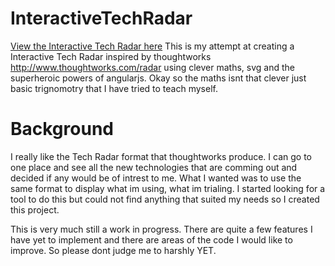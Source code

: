 InteractiveTechRadar
====================
[View the Interactive Tech Radar here](http://mikepro.github.io/InteractiveTechRadar/app/)
This is my attempt at creating a Interactive Tech Radar inspired by thoughtworks http://www.thoughtworks.com/radar using clever maths, svg and the superheroic powers of angularjs.
Okay so the maths isnt that clever just basic trignomotry that I have tried to teach myself.

Background
====================
I really like the Tech Radar format that thoughtworks produce.  I can go to one place and see all the new technologies that are comming out and decided if any would be of intrest to me.  What I wanted was to use the same format to display what im using, what im trialing.  I started looking for a tool to do this but could not find anything that suited my needs so I created this project.

This is very much still a work in progress.  There are quite a few features I have yet to implement and there are areas of the code I would like to improve. So please dont judge me to harshly YET.
